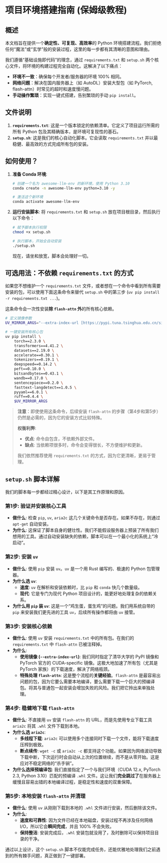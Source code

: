# 项目环境搭建指南 (保姆级教程)

## 概述

本文档旨在提供一个**确定性、可复现、高效率**的 Python 环境搭建流程。我们拒绝任何“魔法”或“玄学”般的安装过程，这里的每一步都有其清晰的意图和理由。

我们遵循“基础设施即代码”的理念，通过 `requirements.txt` 和 `setup.sh` 两个核心文件，将环境的构建过程完全自动化。这解决了以下痛点：
- **环境不一致**：确保每个开发者/服务器的环境 100% 相同。
- **网络问题**：解决在国内服务器上（如 AutoDL）安装大型包（如 PyTorch, flash-attn）时常见的超时和速度慢问题。
- **手动操作繁琐**：实现一键式搭建，告别繁琐的手动 `pip install`。

## 文件说明

1.  **`requirements.txt`**: 这是一个版本锁定的依赖清单。它定义了项目运行所需的所有 Python 包及其精确版本，是环境可复现性的基石。
2.  **`setup.sh`**: 这是我们的核心自动化脚本。它会读取 `requirements.txt` 并以最稳健、最高效的方式完成所有包的安装。

## 如何使用？

1.  **准备 Conda 环境**:
    ```bash
    # 创建一个名为 awesome-llm-env 的新环境，使用 Python 3.10
    conda create -n awesome-llm-env python=3.10 -y

    # 激活这个新环境
    conda activate awesome-llm-env
    ```

2.  **运行安装脚本**:
    将 `requirements.txt` 和 `setup.sh` 放在项目根目录，然后执行以下命令：
    ```bash
    # 赋予脚本执行权限
    chmod +x setup.sh

    # 执行脚本，开始全自动安装
    ./setup.sh
    ```
    现在，请坐和放宽，脚本会处理好一切。

## 可选用法：不依赖 `requirements.txt` 的方式

如果您不想维护一个 `requirements.txt` 文件，或者想在一个命令中看到所有需要安装的包，可以使用下面这条命令来替代 `setup.sh` 中的第三步 (`uv pip install -r requirements.txt ...`)。

这条命令会一次性安装**除 `flash-attn` 外**的所有核心依赖。

```bash
# 定义镜像参数
UV_MIRROR_ARGS="--extra-index-url [https://pypi.tuna.tsinghua.edu.cn/simple](https://pypi.tuna.tsinghua.edu.cn/simple) --extra-index-url [https://download.pytorch.org/whl/cu121](https://download.pytorch.org/whl/cu121)"

# 一键安装所有核心包
uv pip install \
    torch==2.3.0 \
    transformers==4.41.2 \
    datasets==2.19.0 \
    accelerate==0.30.1 \
    tokenizers==0.19.1 \
    deepspeed==0.14.2 \
    peft==0.10.0 \
    bitsandbytes==0.43.1 \
    wandb==0.17.0 \
    sentencepiece==0.2.0 \
    fasttext-langdetect==1.0.5 \
    pyyaml==6.0.1 \
    ruff==0.4.4 \
    $UV_MIRROR_ARGS
````

> **注意**：即使使用这条命令，后续安装 `flash-attn` 的步骤（第4步和第5步）仍然是必需的，因为它的安装方式比较特殊。
>
> **权衡利弊**:
>
>   - **优点**: 命令自包含，不依赖外部文件。
>   - **缺点**: 当依赖项很多时，命令会变得很长，不方便维护和更新。
>
> 我们依然推荐使用 `requirements.txt` 的方式，因为它更清晰，更易于管理。

## `setup.sh` 脚本详解

我们的脚本每一步都经过精心设计，以下是其工作原理和原因。

### 第1步: 验证并安装核心工具

  - **做什么**: 检查 `pip`, `uv`, `aria2c` 这几个关键命令是否存在。如果不存在，则通过 `apt-get` 自动安装。
  - **为什么**: 这保证了脚本自身的健壮性。我们不能假设服务器上预装了所有我们想用的工具。通过自动安装缺失的依赖，脚本可以在一个最小化的系统上“冷启动”。

### 第2步: 安装 `uv`

  - **做什么**: 使用 `pip` 安装 `uv`。`uv` 是一个用 Rust 编写的、极速的 Python 包管理器。
  - **为什么选 `uv`**:
      - **速度**: `uv` 在解析和安装依赖时，比 `pip` 和 `conda` 快几个数量级。
      - **现代**: 它是专门为现代 Python 项目设计的，能更好地处理复杂的依赖关系。
  - **为什么用 `pip` 装 `uv`**: 这是一个“鸡生蛋，蛋生鸡”的问题。我们用系统自带的 `pip` 来安装我们更先进的工具 `uv`，后续所有操作都将由 `uv` 接管。

### 第3步: 安装核心依赖

  - **做什么**: 使用 `uv` 安装 `requirements.txt` 中的所有包。在我们的 `requirements.txt` 中 `flash-attn` 已被注释掉。
  - **为什么**:
      - **使用镜像 (`--extra-index-url`)**: 我们同时指定了清华大学的 PyPI 镜像和 PyTorch 官方的 CUDA-specific 镜像。这极大地加速了所有包（尤其是 PyTorch 家族）的下载速度，解决了网络瓶颈。
      - **特殊处理 `flash-attn`**: 这是整个流程的**关键经验**。`flash-attn` 是最容易出问题的包，因为它要么需要本地编译，要么需要下载一个巨大的预编译包。将其与普通包一起安装会增加失败的风险。我们把它拎出来单独处理。

### 第4步: 稳健地下载 `flash-attn`

  - **做什么**: 不直接用 `uv` 安装 `flash-attn` 的 URL，而是先使用专业下载工具 `aria2c` 将其 `.whl` 文件下载到本地。
  - **为什么选 `aria2c`**:
      - **多线程下载**: `aria2c` 可以使用多个连接同时下载一个文件，能将下载速度压榨到极致。
      - **断点续传**: `wget -c` 或 `aria2c -c` 都支持这个功能。如果因为网络波动导致下载中断，下次运行时会自动从上次的位置继续，而不是从零开始。这是应对不稳定网络的“杀手锏”。
  - **为什么选择预编译包**: 我们直接指定了一个与我们环境（CUDA 12.x, PyTorch 2.3, Python 3.10）匹配的预编译 `.whl` 文件。这让我们**完全跳过了**在服务器上缓慢且容易出错的本地编译过程，是稳定性和速度的双重保障。

### 第5步: 本地安装 `flash-attn` 并清理

  - **做什么**: 使用 `uv` 从刚刚下载到本地的 `.whl` 文件进行安装，然后删除该文件。
  - **为什么**:
      - **速度和可靠性**: 因为文件已经在本地磁盘，安装过程不再涉及任何网络I/O，所以它会**瞬间完成**，并且 100% 不会失败。
      - **保持整洁**: 安装完成后，`.whl` 安装包就没用了，及时删除可以保持项目目录的干净。

通过以上设计，这个 `setup.sh` 脚本不仅能完成任务，还能优雅地处理我们之前遇到的所有棘手问题，真正做到了一键部署。
